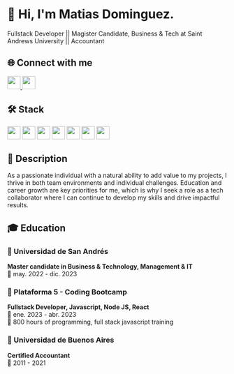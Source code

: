 # 👋 Hi, I'm Matias Dominguez. #
Fullstack Developer   ||   Magister Candidate, Business & Tech at Saint Andrews University   ||   Accountant

## 🌐 Connect with me

<p>
  <a href="https://www.linkedin.com/in/matiasgd/" target="_blank">
    <img src="https://img.shields.io/badge/LinkedIn-0077B5?style=for-the-badge&logo=linkedin&logoColor=white" height="30"/>
  </a>
  <a href="https://trailblazer.me/id/mgdominguez" target="_blank">
    <img src="https://img.shields.io/badge/Trailhead-008037?style=for-the-badge&logo=salesforce&logoColor=white" height="30"/>
  </a>
</p>

## 🛠 Stack

<p>
  <img src="https://img.shields.io/badge/JavaScript-F7DF1E?style=for-the-badge&logo=javascript&logoColor=black" height="30"/>
  <img src="https://img.shields.io/badge/React-61DAFB?style=for-the-badge&logo=react&logoColor=black" height="30"/>
  <img src="https://img.shields.io/badge/Redux-764ABC?style=for-the-badge&logo=redux&logoColor=white" height="30"/>
  <img src="https://img.shields.io/badge/Node.js-339933?style=for-the-badge&logo=node.js&logoColor=white" height="30"/>
  <img src="https://img.shields.io/badge/Express-000000?style=for-the-badge&logo=express&logoColor=white" height="30"/>
  <img src="https://img.shields.io/badge/PostgreSQL-336791?style=for-the-badge&logo=postgresql&logoColor=white" height="30"/>
  <img src="https://img.shields.io/badge/MongoDB-47A248?style=for-the-badge&logo=mongodb&logoColor=white" height="30"/>
</p>

## 📝 Description

As a passionate individual with a natural ability to add value to my projects, I thrive in both team environments and individual challenges. Education and career growth are key priorities for me, which is why I seek a role as a tech collaborator where I can continue to develop my skills and drive impactful results.

## 🎓 Education

### 🏫 Universidad de San Andrés
**Master candidate in Business & Technology, Management & IT**  
📅 may. 2022 - dic. 2023  

### 🏫 Plataforma 5 - Coding Bootcamp
**Fullstack Developer, Javascript, Node JS, React**  
📅 ene. 2023 - abr. 2023  
🔖 800 hours of programming, full stack javascript training  

### 🏫 Universidad de Buenos Aires
**Certified Accountant**  
📅 2011 - 2021
